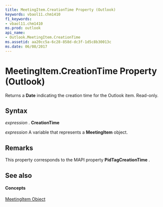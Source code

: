 ```yaml
---
title: MeetingItem.CreationTime Property (Outlook)
keywords: vbaol11.chm1410
f1_keywords:
- vbaol11.chm1410
ms.prod: outlook
api_name:
- Outlook.MeetingItem.CreationTime
ms.assetid: aa20cc5a-6c28-858d-dc3f-1d5c8b30013c
ms.date: 06/08/2017
---
```



# MeetingItem.CreationTime Property (Outlook)

Returns a  **Date** indicating the creation time for the Outlook item. Read-only.


## Syntax

 _expression_ . **CreationTime**

 _expression_ A variable that represents a **MeetingItem** object.


## Remarks

This property corresponds to the MAPI property  **PidTagCreationTime** .


## See also


#### Concepts


[MeetingItem Object](meetingitem-object-outlook.md)

